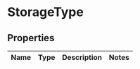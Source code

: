 # StorageType

## Properties

|Name | Type | Description | Notes|
|------------ | ------------- | ------------- | -------------|



